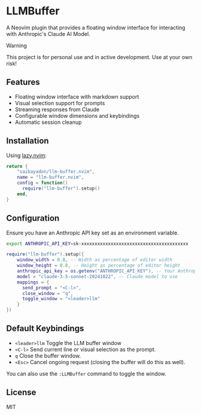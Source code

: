 # LLMBuffer

A Neovim plugin that provides a floating window interface for
interacting with Anthropic's Claude AI Model.

> [!WARNING]  
> This project is for personal use and in active development. Use at your own risk!

## Features

- Floating window interface with markdown support
- Visual selection support for prompts
- Streaming responses from Claude
- Configurable window dimensions and keybindings
- Automatic session cleanup

## Installation

Using [lazy.nvim](https://github.com/folke/lazy.nvim):

```lua
return {
    "saibayadon/llm-buffer.nvim",
    name = "llm-buffer.nvim",
    config = function()
      require("llm-buffer").setup()
    end,
}
```

## Configuration

Ensure you have an Anthropic API key set as an environment variable.

```bash
export ANTHROPIC_API_KEY=sk-xxxxxxxxxxxxxxxxxxxxxxxxxxxxxxxxxxxxxxxx
```

```lua
require("llm-buffer").setup({
    window_width = 0.8, -- Width as percentage of editor width
    window_height = 0.8, -- Height as percentage of editor height
    anthropic_api_key = os.getenv("ANTHROPIC_API_KEY"), -- Your Anthropic API key
    model = "claude-3-5-sonnet-20241022", -- Claude model to use
    mappings = {
      send_prompt = "<C-l>",
      close_window = "q",
      toggle_window = "<leader>llm"
    }
})
```

## Default Keybindings

- `<leader>llm` Toggle the LLM buffer window
- `<C-l>` Send current line or visual selection as the prompt.
- `q` Close the buffer window.
- `<Esc>` Cancel ongoing request (closing the buffer will do this as well).

You can also use the `:LLMBuffer` command to toggle the window.

## License

MIT
